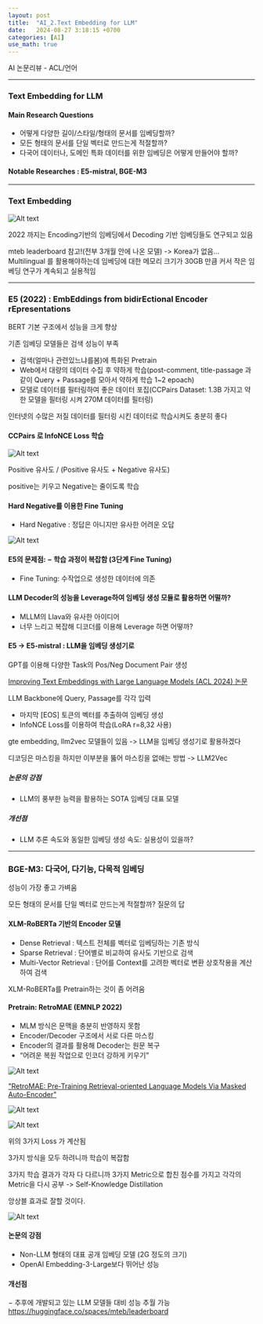 ```yaml
---
layout: post
title:  "AI_2.Text Embedding for LLM"
date:   2024-08-27 3:18:15 +0700
categories: [AI]
use_math: true
---
```


AI 논문리뷰 - ACL/언어

---

### Text Embedding for LLM

#### Main Research Questions

- 어떻게 다양한 길이/스타일/형태의 문서를 임베딩할까?
- 모든 형태의 문서를 단일 벡터로 만드는게 적절할까?
- 다국어 데이터나, 도메인 특화 데이터를 위한 임베딩은 어떻게 만들어야 할까?

#### Notable Researches : E5-mistral, BGE-M3

---

### Text Embedding

![Alt text](http://leesangwon0114.github.io/static/img/AI/2.1.png)

2022 까지는 Encoding기반의 임베딩에서 Decoding 기반 임베딩들도 연구되고 있음

mteb leaderboard 참고!(전부 3개월 안에 나온 모델)
-> Korea가 없음... Multilingual 를 활용해야하는데 임베딩에 대한 메모리 크기가 30GB 만큼 커서 작은 임베딩 연구가 계속되고 실용적임

---

### E5 (2022) : EmbEddings from bidirEctional Encoder rEpresentations

BERT 기본 구조에서 성능을 크게 향상

기존 임베딩 모델들은 검색 성능이 부족
- 검색(얼마나 관련있느냐를봄)에 특화된 Pretrain
- Web에서 대량의 데이터 수집 후 약하게 학습(post-comment, title-passage 과 같이 Query + Passage를 모아서 약하게 학습 1~2 epoach)
- 모델로 데이터를 필터링하여 좋은 데이터 포집(CCPairs Dataset: 1.3B 가지고 약한 모델을 필터링 시켜 270M 데이터를 필터링)

인터넷의 수많은 저질 데이터를 필터링 시킨 데이터로 학습시켜도 충분히 좋다

#### CCPairs 로 InfoNCE Loss 학습

![Alt text](http://leesangwon0114.github.io/static/img/AI/2.2.png)

Positive 유사도 / (Positive 유사도 + Negative 유사도)

positive는 키우고 Negative는 줄이도록 학습

#### Hard Negative를 이용한 Fine Tuning
- Hard Negative : 정답은 아니지만 유사한 어려운 오답

![Alt text](http://leesangwon0114.github.io/static/img/AI/2.3.png)

#### E5의 문제점: − 학습 과정이 복잡함 (3단계 Fine Tuning)
- Fine Tuning: 수작업으로 생성한 데이터에 의존

#### LLM Decoder의 성능을 Leverage하여 임베딩 생성 모듈로 활용하면 어떨까?
- MLLM의 Llava와 유사한 아이디어
- 너무 느리고 복잡해 디코더를 이용해 Leverage 하면 어떻까?

#### E5 -> E5-mistral : LLM을 임베딩 생성기로

GPT를 이용해 다양한 Task의 Pos/Neg Document Pair 생성

[Improving Text Embeddings with Large Language Models (ACL 2024) 논문](https://arxiv.org/abs/2401.00368)

LLM Backbone에 Query, Passage를 각각 입력
- 마지막 [EOS] 토큰의 벡터를 추출하여 임베딩 생성
- InfoNCE Loss를 이용하여 학습(LoRA r=8,32 사용)

gte embedding, llm2vec 모델들이 있음 -> LLM을 임베딩 생성기로 활용하겠다

디코딩은 마스킹을 하지만 이부분을 뚫어 마스킹을 없애는 방법 -> LLM2Vec

##### 논문의 강점
- LLM의 풍부한 능력을 활용하는 SOTA 임베딩 대표 모델

##### 개선점
- LLM 추론 속도와 동일한 임베딩 생성 속도: 실용성이 있을까?

---

### BGE-M3: 다국어, 다기능, 다목적 임베딩

성능이 가장 좋고 가벼움

모든 형태의 문서를 단일 벡터로 만드는게 적절할까? 질문의 답

#### XLM-RoBERTa 기반의 Encoder 모델
- Dense Retrieval
: 텍스트 전체를 벡터로 임베딩하는 기존 방식
- Sparse Retrieval
: 단어별로 비교하여 유사도 기반으로 검색
- Multi-Vector Retrieval
: 단어를 Context를 고려한 벡터로 변환
상호작용을 계산하여 검색

XLM-RoBERTa를 Pretrain하는 것이 좀 어려움

#### Pretrain: RetroMAE (EMNLP 2022)
- MLM 방식은 문맥을 충분히 반영하지 못함
- Encoder/Decoder 구조에서 서로 다른 마스킹
- Encoder의 결과를 활용해 Decoder는 원문 복구
- “어려운 복원 작업으로 인코더 강하게 키우기”

![Alt text](http://leesangwon0114.github.io/static/img/AI/2.4.png)

["RetroMAE: Pre-Training Retrieval-oriented Language Models Via Masked Auto-Encoder"](https://arxiv.org/abs/2205.12035)

![Alt text](http://leesangwon0114.github.io/static/img/AI/2.5.png)

![Alt text](http://leesangwon0114.github.io/static/img/AI/2.6.png)

위의 3가지 Loss 가 계산됨

3가지 방식을 모두 하려니까 학습이 복잡함

3가지 학습 결과가 각자 다 다르니까 3가지 Metric으로 합친 점수를 가지고 각각의 Metric을 다시 공부 -> Self-Knowledge Distillation

앙상블 효과로 잘할 것이다.

![Alt text](http://leesangwon0114.github.io/static/img/AI/2.7.png)

#### 논문의 강점
- Non-LLM 형태의 대표 공개 임베딩 모델 (2G 정도의 크기)
- OpenAI Embedding-3-Large보다 뛰어난 성능

#### 개선점
− 추후에 개발되고 있는 LLM 모델들 대비 성능 추월 가능
https://huggingface.co/spaces/mteb/leaderboard


